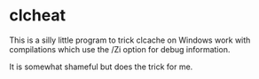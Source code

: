 # clcheat

This is a silly little program to trick clcache on Windows work with
compilations which use the /Zi option for debug information.

It is somewhat shameful but does the trick for me.
